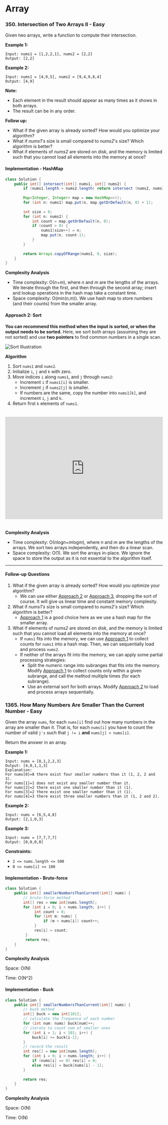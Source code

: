 # Array

### 350. Intersection of Two Arrays II - Easy

Given two arrays, write a function to compute their intersection.

**Example 1:**

```
Input: nums1 = [1,2,2,1], nums2 = [2,2]
Output: [2,2]
```

**Example 2:**

```
Input: nums1 = [4,9,5], nums2 = [9,4,9,8,4]
Output: [4,9]
```

**Note:**

- Each element in the result should appear as many times as it shows in both arrays.
- The result can be in any order.

**Follow up:**

- What if the given array is already sorted? How would you optimize your algorithm?
- What if *nums1*'s size is small compared to *nums2*'s size? Which algorithm is better?
- What if elements of *nums2* are stored on disk, and the memory is limited such that you cannot load all elements into the memory at once?

#### Implementation - HashMap

```java
class Solution {
    public int[] intersect(int[] nums1, int[] nums2) {
        if (nums1.length > nums2.length) return intersect (nums2, nums1);
        
        Map<Integer, Integer> map = new HashMap<>();
        for (int n: nums1) map.put(n, map.getOrDefault(n, 0) + 1);
        
        int size = 0;
        for (int n: nums2) {
            int count = map.getOrDefault(n, 0);
            if (count > 0) {
                nums1[size++] = n;
                map.put(n, count-1);
            }
        }
        
        return Arrays.copyOfRange(nums1, 0, size);
    }
}
```

**Complexity Analysis**

- Time complexity: O(*n*+*m*), where *n* and *m* are the lengths of the arrays. We iterate through the first, and then through the second array; insert and lookup operations in the hash map take a constant time.
- Space complexity: O(min(*n*,*m*)). We use hash map to store numbers (and their counts) from the smaller array.

#### Approach 2: Sort

**You can recommend this method when the input is sorted, or when the output needs to be sorted.** Here, we sort both arrays (assuming they are not sorted) and use **two pointers** to find common numbers in a single scan.

![Sort Illustration](https://leetcode.com/problems/intersection-of-two-arrays-ii/Figures/350/350_approach2-v2.png)

**Algorithm**

1. Sort `nums1` and `nums2`.
2. Initialize `i`, `j` and `k` with zero.
3. Move indices `i` along `nums1`, and `j` through `nums2`:
   - Increment `i` if `nums1[i]` is smaller.
   - Increment `j` if `nums2[j]` is smaller.
   - If numbers are the same, copy the number into `nums1[k]`, and increment `i`, `j` and `k`.
4. Return first `k` elements of `nums1`.

<iframe src="https://leetcode.com/playground/ih9uynPf/shared" frameborder="0" width="100%" height="327" name="ih9uynPf" style="box-sizing: border-box; margin: 20px 0px; color: rgba(0, 0, 0, 0.65); font-family: -apple-system, BlinkMacSystemFont, &quot;Segoe UI&quot;, &quot;PingFang SC&quot;, &quot;Hiragino Sans GB&quot;, &quot;Microsoft YaHei&quot;, &quot;Helvetica Neue&quot;, Helvetica, Arial, sans-serif, &quot;Apple Color Emoji&quot;, &quot;Segoe UI Emoji&quot;, &quot;Segoe UI Symbol&quot;; font-size: 14px; font-style: normal; font-variant-ligatures: normal; font-variant-caps: normal; font-weight: 400; letter-spacing: normal; orphans: 2; text-align: start; text-indent: 0px; text-transform: none; white-space: normal; widows: 2; word-spacing: 0px; -webkit-text-stroke-width: 0px; background-color: rgb(255, 255, 255); text-decoration-style: initial; text-decoration-color: initial;"></iframe>

**Complexity Analysis**

- Time complexity: O(*n*log*n*+*m*log*m*), where *n* and *m* are the lengths of the arrays. We sort two arrays independently, and then do a linear scan.
- Space complexity: O(1). We sort the arrays in-place. We ignore the space to store the output as it is not essential to the algorithm itself.

------

#### Follow-up Questions

1. What if the given array is already sorted? How would you optimize your algorithm?
   - We can use either [Approach 2](https://leetcode.com/problems/intersection-of-two-arrays-ii/solution/#approach-2-sort) or [Approach 3](https://leetcode.com/problems/intersection-of-two-arrays-ii/solution/#approach-3-built-in-intersection), dropping the sort of course. It will give us linear time and constant memory complexity.
2. What if *nums1's* size is small compared to *nums2's* size? Which algorithm is better?
   - [Approach 1](https://leetcode.com/problems/intersection-of-two-arrays-ii/solution/#approach-1-hash-map) is a good choice here as we use a hash map for the smaller array.
3. What if elements of *nums2* are stored on disk, and the memory is limited such that you cannot load all elements into the memory at once?
   - If `nums1` fits into the memory, we can use [Approach 1](https://leetcode.com/problems/intersection-of-two-arrays-ii/solution/#approach-1-hash-map) to collect counts for `nums1` into a hash map. Then, we can sequentially load and process `nums2`.
   - If neither of the arrays fit into the memory, we can apply some partial processing strategies:
     - Split the numeric range into subranges that fits into the memory. Modify [Approach 1](https://leetcode.com/problems/intersection-of-two-arrays-ii/solution/#approach-1-hash-map) to collect counts only within a given subrange, and call the method multiple times (for each subrange).
     - Use an external sort for both arrays. Modify [Approach 2](https://leetcode.com/problems/intersection-of-two-arrays-ii/solution/#approach-2-sort) to load and process arrays sequentially.

### 1365. How Many Numbers Are Smaller Than the Current Number - Easy

Given the array `nums`, for each `nums[i]` find out how many numbers in the array are smaller than it. That is, for each `nums[i]` you have to count the number of valid `j's` such that `j != i` **and** `nums[j] < nums[i]`.

Return the answer in an array.



**Example 1:**

```
Input: nums = [8,1,2,2,3]
Output: [4,0,1,1,3]
Explanation: 
For nums[0]=8 there exist four smaller numbers than it (1, 2, 2 and 3). 
For nums[1]=1 does not exist any smaller number than it.
For nums[2]=2 there exist one smaller number than it (1). 
For nums[3]=2 there exist one smaller number than it (1). 
For nums[4]=3 there exist three smaller numbers than it (1, 2 and 2).
```

**Example 2:**

```
Input: nums = [6,5,4,8]
Output: [2,1,0,3]
```

**Example 3:**

```
Input: nums = [7,7,7,7]
Output: [0,0,0,0]
```

 

**Constraints:**

- `2 <= nums.length <= 500`
- `0 <= nums[i] <= 100`

#### Implementation - Brute-force

```java
class Solution {
    public int[] smallerNumbersThanCurrent(int[] nums) {
        // brute-force method
        int[] res = new int[nums.length];
        for (int i = 0; i < nums.length; i++) {
             int count = 0;
             for (int m: nums) {
                 if (m < nums[i]) count++;
             }
             res[i] = count;
         }
         return res;
    }
}
```

**Complexity Analysis**

Space: O(N)

Time: O(N^2)

#### Implementation - Buck

```java
class Solution {
    public int[] smallerNumbersThanCurrent(int[] nums) {
        // buck method
        int[] buck = new int[101];
        // calculate the frequence of each number
        for (int num: nums) buck[num]++;
        // iterate to count num of smaller ones
        for (int i = 1; i < 101; i++) {
            buck[i] += buck[i-1];
        }
        // record the result
        int res[] = new int[nums.length];
        for (int i = 0; i < nums.length; i++) {
            if (nums[i] == 0) res[i] = 0;
            else res[i] = buck[nums[i] - 1];
        }
        
        return res;
    }
}
```

**Complexity Analysis**

Space: O(N)

Time: O(N)